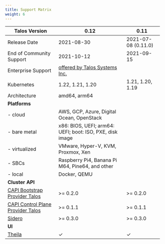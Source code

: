 ```yaml
---
title: Support Matrix
weight: 6
---
```


| Talos Version                                                                                                  | 0.12                               | 0.11                               |
|----------------------------------------------------------------------------------------------------------------|------------------------------------|------------------------------------|
| Release Date                                                                                                   | 2021-08-30                         | 2021-07-08 (0.11.0)                |
| End of Community Support                                                                                       | 2021-10-12                         | 2021-09-15                         |
| Enterprise Support                                                                                             | [offered by Talos Systems Inc.](https://www.talos-systems.com/support/) |
| Kubernetes                                                                                                     | 1.22, 1.21, 1.20                   | 1.21, 1.20, 1.19                   |
| Architecture                                                                                                   | amd64, arm64                                                            |
| **Platforms**                                                                                                  |                                    |                                    |
| - cloud                                                                                                        | AWS, GCP, Azure, Digital Ocean, OpenStack                               |
| - bare metal                                                                                                   | x86: BIOS, UEFI; arm64: UEFI; boot: ISO, PXE, disk image                |
| - virtualized                                                                                                  | VMware, Hyper-V, KVM, Proxmox, Xen                                      |
| - SBCs                                                                                                         | Raspberry Pi4, Banana Pi M64, Pine64, and other                         |
| - local                                                                                                        | Docker, QEMU                                                            |
| **Cluster API**                                                                                                |                                    |                                    |
| [CAPI Bootstrap Provider Talos](https://github.com/talos-systems/cluster-api-bootstrap-provider-talos)         | >= 0.2.0                           | >= 0.2.0                           |
| [CAPI Control Plane Provider Talos](https://github.com/talos-systems/cluster-api-control-plane-provider-talos) | >= 0.1.1                           | >= 0.1.1                           |
| [Sidero](https://www.sidero.dev/)                                                                              | >= 0.3.0                           | >= 0.3.0                           |
| **UI**                                                                                                         |                                    |                                    |
| [Theila](https://github.com/talos-systems/theila)                                                              | ✓                                  | ✓                                  |
